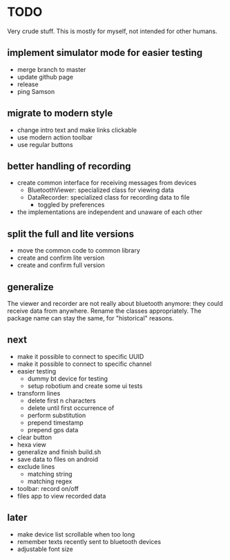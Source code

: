 TODO
====

Very crude stuff. This is mostly for myself, not intended for other humans.

implement simulator mode for easier testing
-------------------------------------------
- merge branch to master
- update github page
- release
- ping Samson

migrate to modern style
-----------------------
- change intro text and make links clickable
- use modern action toolbar
- use regular buttons

better handling of recording
----------------------------
- create common interface for receiving messages from devices
    - BluetoothViewer: specialized class for viewing data
    - DataRecorder: specialized class for recording data to file
        - toggled by preferences
- the implementations are independent and unaware of each other

split the full and lite versions
--------------------------------
- move the common code to common library
- create and confirm lite version
- create and confirm full version

generalize
----------
The viewer and recorder are not really about bluetooth anymore:
they could receive data from anywhere.
Rename the classes appropriately.
The package name can stay the same, for "historical" reasons.

next
----
- make it possible to connect to specific UUID
- make it possible to connect to specific channel
- easier testing
    - dummy bt device for testing
    - setup robotium and create some ui tests
- transform lines
    - delete first n characters
    - delete until first occurrence of
    - perform substitution
    - prepend timestamp
    - prepend gps data
- clear button
- hexa view
- generalize and finish build.sh
- save data to files on android
- exclude lines
    - matching string
    - matching regex
- toolbar: record on/off
- files app to view recorded data

later
-----
- make device list scrollable when too long
- remember texts recently sent to bluetooth devices
- adjustable font size

